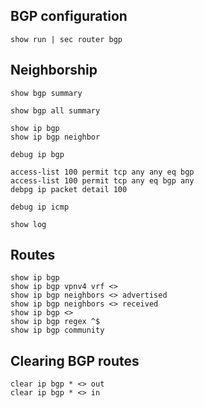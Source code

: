 ## BGP configuration

```
show run | sec router bgp 
```
## Neighborship

````
show bgp summary

show bgp all summary

show ip bgp 
show ip bgp neighbor 

debug ip bgp 

access-list 100 permit tcp any any eq bgp
access-list 100 permit tcp any eq bgp any
debpg ip packet detail 100

debug ip icmp 

show log
````

## Routes

````
show ip bgp 
show ip bgp vpnv4 vrf <>
show ip bgp neighbors <> advertised
show ip bgp neighbors <> received
show ip bgp <>
show ip bgp regex ^$
show ip bgp community
````

## Clearing BGP routes
````
clear ip bgp * <> out
clear ip bgp * <> in 

````
